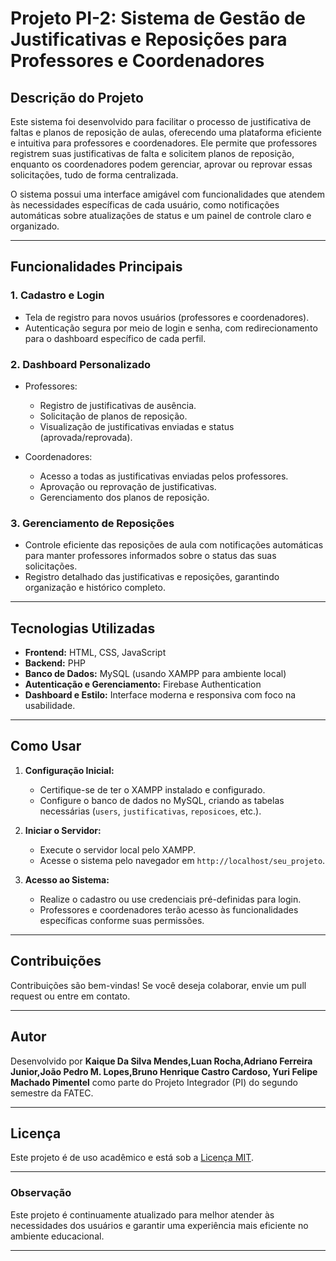 
# Projeto PI-2: Sistema de Gestão de Justificativas e Reposições para Professores e Coordenadores

## Descrição do Projeto  
Este sistema foi desenvolvido para facilitar o processo de justificativa de faltas e planos de reposição de aulas, oferecendo uma plataforma eficiente e intuitiva para professores e coordenadores. Ele permite que professores registrem suas justificativas de falta e solicitem planos de reposição, enquanto os coordenadores podem gerenciar, aprovar ou reprovar essas solicitações, tudo de forma centralizada.

O sistema possui uma interface amigável com funcionalidades que atendem às necessidades específicas de cada usuário, como notificações automáticas sobre atualizações de status e um painel de controle claro e organizado.

---

## Funcionalidades Principais  
### 1. **Cadastro e Login**  
- Tela de registro para novos usuários (professores e coordenadores).  
- Autenticação segura por meio de login e senha, com redirecionamento para o dashboard específico de cada perfil.  

### 2. **Dashboard Personalizado**  
- Professores:  
  - Registro de justificativas de ausência.  
  - Solicitação de planos de reposição.  
  - Visualização de justificativas enviadas e status (aprovada/reprovada).  

- Coordenadores:  
  - Acesso a todas as justificativas enviadas pelos professores.  
  - Aprovação ou reprovação de justificativas.  
  - Gerenciamento dos planos de reposição.  

### 3. **Gerenciamento de Reposições**  
- Controle eficiente das reposições de aula com notificações automáticas para manter professores informados sobre o status das suas solicitações.  
- Registro detalhado das justificativas e reposições, garantindo organização e histórico completo.

---

## Tecnologias Utilizadas  
- **Frontend:** HTML, CSS, JavaScript  
- **Backend:** PHP  
- **Banco de Dados:** MySQL (usando XAMPP para ambiente local)  
- **Autenticação e Gerenciamento:** Firebase Authentication  
- **Dashboard e Estilo:** Interface moderna e responsiva com foco na usabilidade.

---

## Como Usar  
1. **Configuração Inicial:**  
   - Certifique-se de ter o XAMPP instalado e configurado.  
   - Configure o banco de dados no MySQL, criando as tabelas necessárias (`users`, `justificativas`, `reposicoes`, etc.).  

2. **Iniciar o Servidor:**  
   - Execute o servidor local pelo XAMPP.  
   - Acesse o sistema pelo navegador em `http://localhost/seu_projeto`.  

3. **Acesso ao Sistema:**  
   - Realize o cadastro ou use credenciais pré-definidas para login.  
   - Professores e coordenadores terão acesso às funcionalidades específicas conforme suas permissões.  

---

## Contribuições  
Contribuições são bem-vindas! Se você deseja colaborar, envie um pull request ou entre em contato.

---

## Autor  
Desenvolvido por **Kaique Da Silva Mendes,Luan Rocha,Adriano Ferreira Junior,João Pedro M. Lopes,Bruno Henrique Castro Cardoso, Yuri Felipe Machado Pimentel** como parte do Projeto Integrador (PI) do segundo semestre da FATEC.

---

## Licença  
Este projeto é de uso acadêmico e está sob a [Licença MIT](https://opensource.org/licenses/MIT).  

---

### Observação  
Este projeto é continuamente atualizado para melhor atender às necessidades dos usuários e garantir uma experiência mais eficiente no ambiente educacional.

---
